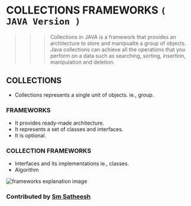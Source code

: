 # COLLECTIONS FRAMEWORKS `( JAVA Version )`

>>> Collections in JAVA is a framework that provides an architecture to store and manipualte a group of objects.
>>> Java collections can achieve all the operations that you perform on a data such as searching, sorting, insertion, manipulation and deletion.

## COLLECTIONS
* Collections represents a single unit of objects. ie., group.

### FRAMEWORKS
* It provides ready-made architecture.
* It represents a set of classes and interfaces.
* It is optional.

### COLLECTION FRAMEWORKS
* Interfaces and its implementations ie., classes.
* Algorithm

![ frameworks explanation image ](https://media.geeksforgeeks.org/wp-content/cdn-uploads/20200811210521/Collection-Framework-1.png)

### Contributed by [Sm Satheesh](https//github.com/smsatheesh)
